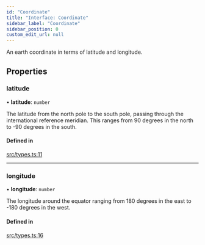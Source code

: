 ```yaml
---
id: "Coordinate"
title: "Interface: Coordinate"
sidebar_label: "Coordinate"
sidebar_position: 0
custom_edit_url: null
---
```


An earth coordinate in terms of latitude and longitude.

## Properties

### latitude

• **latitude**: `number`

The latitude from the north pole to the south pole, passing
through the international reference meridian. This ranges
from 90 degrees in the north to -90 degrees in the south.

#### Defined in

[src/types.ts:11](https://github.com/rob-blackbourn/jetblack-map/blob/c03dbd7/src/types.ts#L11)

___

### longitude

• **longitude**: `number`

The longitude around the equator ranging from 180 degrees in
the east to -180 degrees in the west.

#### Defined in

[src/types.ts:16](https://github.com/rob-blackbourn/jetblack-map/blob/c03dbd7/src/types.ts#L16)
